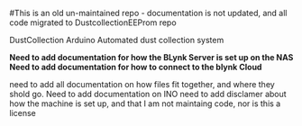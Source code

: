 #This is an old un-maintained repo - documentation is not updated, and all code migrated to DustcollectionEEProm repo

 DustCollection
Arduino Automated dust collection system


**Need to add documentation for how the BLynk Server is set up on the NAS
Need to add documentation for how to connect to the blynk Cloud**

need to add all documentation on how files fit together, and where they shold go.
Need to add documentation on INO
need to add disclamer about how the machine is set up, and that I am not maintaing code, nor is this a license

